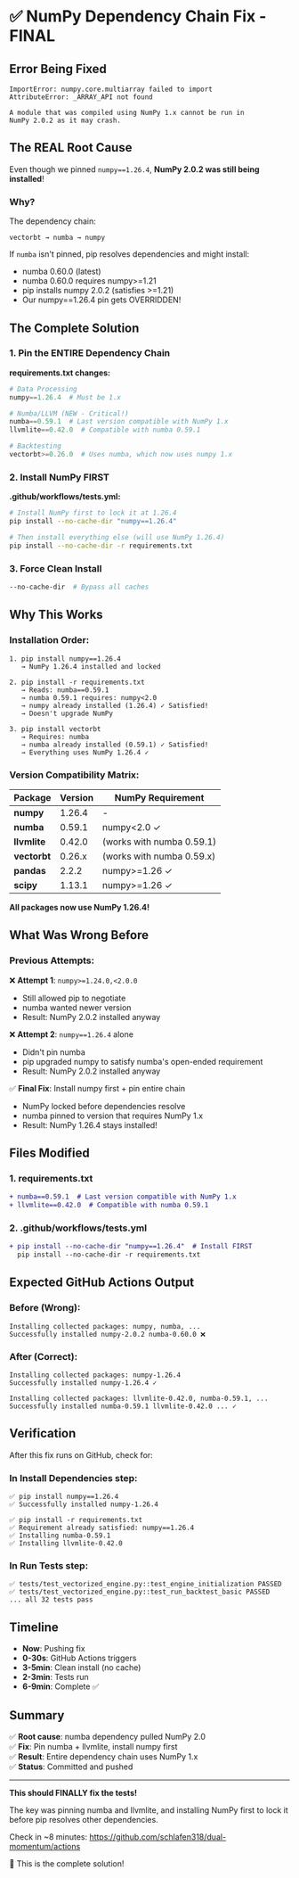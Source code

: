 # ✅ NumPy Dependency Chain Fix - FINAL

## Error Being Fixed
```
ImportError: numpy.core.multiarray failed to import
AttributeError: _ARRAY_API not found

A module that was compiled using NumPy 1.x cannot be run in
NumPy 2.0.2 as it may crash.
```

## The REAL Root Cause

Even though we pinned `numpy==1.26.4`, **NumPy 2.0.2 was still being installed**!

### Why?

The dependency chain:
```
vectorbt → numba → numpy
```

If `numba` isn't pinned, pip resolves dependencies and might install:
- numba 0.60.0 (latest)
- numba 0.60.0 requires numpy>=1.21
- pip installs numpy 2.0.2 (satisfies >=1.21)
- Our numpy==1.26.4 pin gets OVERRIDDEN!

## The Complete Solution

### 1. Pin the ENTIRE Dependency Chain

**requirements.txt changes:**
```python
# Data Processing
numpy==1.26.4  # Must be 1.x

# Numba/LLVM (NEW - Critical!)
numba==0.59.1  # Last version compatible with NumPy 1.x
llvmlite==0.42.0  # Compatible with numba 0.59.1

# Backtesting
vectorbt>=0.26.0  # Uses numba, which now uses numpy 1.x
```

### 2. Install NumPy FIRST

**.github/workflows/tests.yml:**
```bash
# Install NumPy first to lock it at 1.26.4
pip install --no-cache-dir "numpy==1.26.4"

# Then install everything else (will use NumPy 1.26.4)
pip install --no-cache-dir -r requirements.txt
```

### 3. Force Clean Install

```bash
--no-cache-dir  # Bypass all caches
```

## Why This Works

### Installation Order:
```
1. pip install numpy==1.26.4
   → NumPy 1.26.4 installed and locked

2. pip install -r requirements.txt
   → Reads: numba==0.59.1
   → numba 0.59.1 requires: numpy<2.0
   → numpy already installed (1.26.4) ✓ Satisfied!
   → Doesn't upgrade NumPy

3. pip install vectorbt
   → Requires: numba
   → numba already installed (0.59.1) ✓ Satisfied!
   → Everything uses NumPy 1.26.4 ✓
```

### Version Compatibility Matrix:

| Package | Version | NumPy Requirement |
|---------|---------|-------------------|
| **numpy** | 1.26.4 | - |
| **numba** | 0.59.1 | numpy<2.0 ✓ |
| **llvmlite** | 0.42.0 | (works with numba 0.59.1) |
| **vectorbt** | 0.26.x | (works with numba 0.59.x) |
| **pandas** | 2.2.2 | numpy>=1.26 ✓ |
| **scipy** | 1.13.1 | numpy>=1.26 ✓ |

**All packages now use NumPy 1.26.4!**

## What Was Wrong Before

### Previous Attempts:
❌ **Attempt 1**: `numpy>=1.24.0,<2.0.0`
- Still allowed pip to negotiate
- numba wanted newer version
- Result: NumPy 2.0.2 installed anyway

❌ **Attempt 2**: `numpy==1.26.4` alone
- Didn't pin numba
- pip upgraded numpy to satisfy numba's open-ended requirement
- Result: NumPy 2.0.2 installed anyway

✅ **Final Fix**: Install numpy first + pin entire chain
- NumPy locked before dependencies resolve
- numba pinned to version that requires NumPy 1.x
- Result: NumPy 1.26.4 stays installed!

## Files Modified

### 1. requirements.txt
```diff
+ numba==0.59.1  # Last version compatible with NumPy 1.x
+ llvmlite==0.42.0  # Compatible with numba 0.59.1
```

### 2. .github/workflows/tests.yml
```diff
+ pip install --no-cache-dir "numpy==1.26.4"  # Install FIRST
  pip install --no-cache-dir -r requirements.txt
```

## Expected GitHub Actions Output

### Before (Wrong):
```
Installing collected packages: numpy, numba, ...
Successfully installed numpy-2.0.2 numba-0.60.0 ❌
```

### After (Correct):
```
Installing collected packages: numpy-1.26.4
Successfully installed numpy-1.26.4 ✓

Installing collected packages: llvmlite-0.42.0, numba-0.59.1, ...
Successfully installed numba-0.59.1 llvmlite-0.42.0 ... ✓
```

## Verification

After this fix runs on GitHub, check for:

### In Install Dependencies step:
```
✅ pip install numpy==1.26.4
✅ Successfully installed numpy-1.26.4

✅ pip install -r requirements.txt
✅ Requirement already satisfied: numpy==1.26.4
✅ Installing numba-0.59.1
✅ Installing llvmlite-0.42.0
```

### In Run Tests step:
```
✅ tests/test_vectorized_engine.py::test_engine_initialization PASSED
✅ tests/test_vectorized_engine.py::test_run_backtest_basic PASSED
... all 32 tests pass
```

## Timeline

- **Now**: Pushing fix
- **0-30s**: GitHub Actions triggers
- **3-5min**: Clean install (no cache)
- **2-3min**: Tests run
- **6-9min**: Complete ✅

## Summary

✅ **Root cause**: numba dependency pulled NumPy 2.0  
✅ **Fix**: Pin numba + llvmlite, install numpy first  
✅ **Result**: Entire dependency chain uses NumPy 1.x  
✅ **Status**: Committed and pushed  

---

**This should FINALLY fix the tests!** 

The key was pinning numba and llvmlite, and installing NumPy first to lock it before pip resolves other dependencies.

Check in ~8 minutes: https://github.com/schlafen318/dual-momentum/actions

🤞 This is the complete solution!
